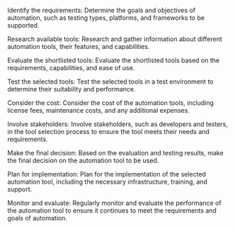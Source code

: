 Identify the requirements: Determine the goals and objectives of automation, such as testing types, platforms, and frameworks to be supported.

Research available tools: Research and gather information about different automation tools, their features, and capabilities.

Evaluate the shortlisted tools: Evaluate the shortlisted tools based on the requirements, capabilities, and ease of use.

Test the selected tools: Test the selected tools in a test environment to determine their suitability and performance.

Consider the cost: Consider the cost of the automation tools, including license fees, maintenance costs, and any additional expenses.

Involve stakeholders: Involve stakeholders, such as developers and testers, in the tool selection process to ensure the tool meets their needs and requirements.

Make the final decision: Based on the evaluation and testing results, make the final decision on the automation tool to be used.

Plan for implementation: Plan for the implementation of the selected automation tool, including the necessary infrastructure, training, and support.

Monitor and evaluate: Regularly monitor and evaluate the performance of the automation tool to ensure it continues to meet the requirements and goals of automation.